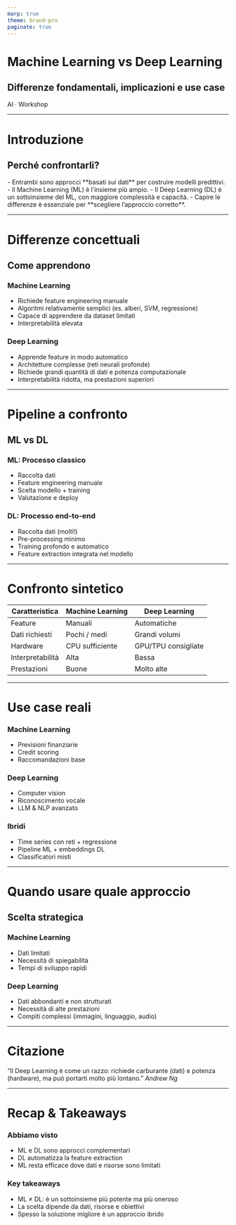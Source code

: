 ```yaml
---
marp: true
theme: brand-pro
paginate: true
---
```


<!-- Cover -->
<!-- class: lead center-y -->
# Machine Learning vs Deep Learning
## Differenze fondamentali, implicazioni e use case
<span class="badge">AI · Workshop</span>

---

<!-- Introduzione -->
# Introduzione
## Perché confrontarli?
<div class="corpus">
- Entrambi sono approcci **basati sui dati** per costruire modelli predittivi.  
- Il <span class="hl">Machine Learning (ML)</span> è l’insieme più ampio.  
- Il <span class="accent">Deep Learning (DL)</span> è un sottoinsieme del ML, con maggiore complessità e capacità.  
- Capire le differenze è essenziale per **scegliere l’approccio corretto**.
</div>

---

<!-- Differenze concettuali -->
# Differenze concettuali
## Come apprendono
<div class="split">
  <div class="card">
    <h3>Machine Learning</h3>
    <ul class="bullets--tight">
      <li>Richiede <span class="hl">feature engineering</span> manuale</li>
      <li>Algoritmi relativamente semplici (es. alberi, SVM, regressione)</li>
      <li>Capace di apprendere da dataset limitati</li>
      <li>Interpretabilità elevata</li>
    </ul>
  </div>
  <div class="card card--tint-mag">
    <h3>Deep Learning</h3>
    <ul class="bullets--tight">
      <li>Apprende feature in modo <span class="accent">automatico</span></li>
      <li>Architetture complesse (reti neurali profonde)</li>
      <li>Richiede grandi quantità di dati e potenza computazionale</li>
      <li>Interpretabilità ridotta, ma prestazioni superiori</li>
    </ul>
  </div>
</div>

---

<!-- Pipeline a confronto -->
# Pipeline a confronto
## ML vs DL
<div class="grid-2x2">
  <div class="card">
    <h3>ML: Processo classico</h3>
    <ul class="bullets--dash">
      <li>Raccolta dati</li>
      <li>Feature engineering manuale</li>
      <li>Scelta modello + training</li>
      <li>Valutazione e deploy</li>
    </ul>
  </div>
  <div class="card card--tint-blue">
    <h3>DL: Processo end-to-end</h3>
    <ul class="bullets--dash">
      <li>Raccolta dati (molti!)</li>
      <li>Pre-processing minimo</li>
      <li>Training profondo e automatico</li>
      <li>Feature extraction integrata nel modello</li>
    </ul>
  </div>
</div>

---

<!-- Tabella riassuntiva -->
# Confronto sintetico
<table>
  <thead>
    <tr><th>Caratteristica</th><th>Machine Learning</th><th>Deep Learning</th></tr>
  </thead>
  <tbody>
    <tr><td>Feature</td><td>Manuali</td><td>Automatiche</td></tr>
    <tr><td>Dati richiesti</td><td>Pochi / medi</td><td>Grandi volumi</td></tr>
    <tr><td>Hardware</td><td>CPU sufficiente</td><td>GPU/TPU consigliate</td></tr>
    <tr><td>Interpretabilità</td><td>Alta</td><td>Bassa</td></tr>
    <tr><td>Prestazioni</td><td>Buone</td><td>Molto alte</td></tr>
  </tbody>
</table>

---

<!-- Applicazioni pratiche -->
# Use case reali
<div class="cols-3">
  <div class="feature">
    <h3>Machine Learning</h3>
    <ul class="bullets--tight">
      <li>Previsioni finanziarie</li>
      <li>Credit scoring</li>
      <li>Raccomandazioni base</li>
    </ul>
  </div>
  <div class="feature">
    <h3>Deep Learning</h3>
    <ul class="bullets--tight">
      <li>Computer vision</li>
      <li>Riconoscimento vocale</li>
      <li>LLM & NLP avanzato</li>
    </ul>
  </div>
  <div class="feature">
    <h3>Ibridi</h3>
    <ul class="bullets--tight">
      <li>Time series con reti + regressione</li>
      <li>Pipeline ML + embeddings DL</li>
      <li>Classificatori misti</li>
    </ul>
  </div>
</div>

---

<!-- Quando scegliere cosa -->
# Quando usare quale approccio
## Scelta strategica
<div class="compare">
  <div class="pros">
    <h3>Machine Learning</h3>
    <ul class="bullets--check">
      <li>Dati limitati</li>
      <li>Necessità di spiegabilità</li>
      <li>Tempi di sviluppo rapidi</li>
    </ul>
  </div>
  <div class="pros">
    <h3>Deep Learning</h3>
    <ul class="bullets--check">
      <li>Dati abbondanti e non strutturati</li>
      <li>Necessità di alte prestazioni</li>
      <li>Compiti complessi (immagini, linguaggio, audio)</li>
    </ul>
  </div>
</div>

---

<!-- Citazione -->
# Citazione
<div class="quote">
  “Il Deep Learning è come un razzo: richiede carburante (dati) e potenza (hardware), ma può portarti molto più lontano.”
  <cite>Andrew Ng</cite>
</div>

---

<!-- Recap -->
<!-- class: slide--recap -->
# Recap & Takeaways
<div class="recap">
  <div class="recap__card recap__card--tint">
    <h3 class="recap__title">Abbiamo visto</h3>
    <ul class="recap__list">
      <li>ML e DL sono approcci complementari</li>
      <li>DL automatizza la feature extraction</li>
      <li>ML resta efficace dove dati e risorse sono limitati</li>
    </ul>
  </div>
  <div class="recap__card">
    <h3 class="recap__title">Key takeaways</h3>
    <ul class="recap__list bullets--big">
      <li><span class="accent">ML ≠ DL</span>: è un sottoinsieme più potente ma più oneroso</li>
      <li>La scelta dipende da <span class="hl">dati, risorse e obiettivi</span></li>
      <li>Spesso la soluzione migliore è un <span class="accent">approccio ibrido</span></li>
    </ul>
  </div>
</div>
